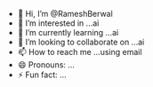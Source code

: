 - 👋 Hi, I’m @RameshBerwal
- 👀 I’m interested in ...ai
- 🌱 I’m currently learning ...ai
- 💞️ I’m looking to collaborate on ...ai
- 📫 How to reach me ...using email
- 😄 Pronouns: ...
- ⚡ Fun fact: ...

<!---
RameshBerwal/RameshBerwal is a ✨ special ✨ repository because its `README.md` (this file) appears on your GitHub profile.
You can click the Preview link to take a look at your changes.
--->
